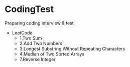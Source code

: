 # CodingTest
Preparing coding interview &amp; test

* LeetCode 
	* 1.Two Sum
	* 2.Add Two Numbers
	* 3.Longest Substring Without Repeating Characters
	* 4.Median of Two Sorted Arrays
	* 7.Reverse Integer
